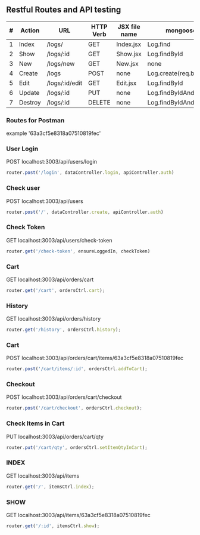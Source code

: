 
## Restful Routes and API testing

| #  |Action   | URL |  HTTP Verb |  JSX file name |  mongoose |
|---|---|---|---|---|---|
|  1 | Index  |  /logs/ |  GET |  Index.jsx | Log.find  |
|   2|  Show | /logs/:id  |  GET | Show.jsx   |  Log.findById|
|  3 |  New |  /logs/new | GET  |  New.jsx |  none |
|   4|  Create | /logs  |  POST |   none| Log.create(req.body)  |
|   5| Edit  | /logs/:id/edit  | GET  | Edit.jsx  |  Log.findById |
|   6|  Update | /logs/:id   |  PUT|  none |  Log.findByIdAndUpdate |
|   7|  Destroy | /logs/:id   |  DELETE|  none |  Log.findByIdAndDelete |


### Routes for Postman 

example '63a3cf5e8318a07510819fec'

### User Login

POST localhost:3003/api/users/login

```js
router.post('/login', dataController.login, apiController.auth)
```

### Check user

POST localhost:3003/api/users

```js
router.post('/', dataController.create, apiController.auth)
```

### Check Token

GET localhost:3003/api/users/check-token

```js
router.get('/check-token', ensureLoggedIn, checkToken)
```



### Cart

GET localhost:3003/api/orders/cart

```js
router.get('/cart', ordersCtrl.cart);
```

### History

GET localhost:3003/api/orders/history

```js
router.get('/history', ordersCtrl.history);
```


### Cart

POST localhost:3003/api/orders/cart/items/63a3cf5e8318a07510819fec

```js
router.post('/cart/items/:id', ordersCtrl.addToCart);
```


### Checkout

POST localhost:3003/api/orders/cart/checkout

```js
router.post('/cart/checkout', ordersCtrl.checkout);
```


### Check Items in Cart

PUT localhost:3003/api/orders/cart/qty

```js
router.put('/cart/qty', ordersCtrl.setItemQtyInCart);
```


### INDEX

GET localhost:3003/api/items

```js
router.get('/', itemsCtrl.index);
```

### SHOW

GET localhost:3003/api/items/63a3cf5e8318a07510819fec

```js
router.get('/:id', itemsCtrl.show);
```



